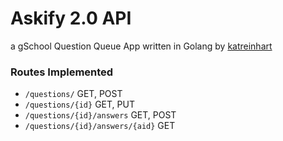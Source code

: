 # Askify 2.0 API 
a gSchool Question Queue App
written in Golang by [katreinhart](kat.reinhart@gmail.com)

### Routes Implemented 
* ```/questions/``` GET, POST
* ```/questions/{id}``` GET, PUT
* ```/questions/{id}/answers``` GET, POST
* ```/questions/{id}/answers/{aid}``` GET

